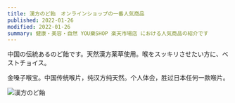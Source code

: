 ```yaml
---
title: 漢方のど飴　オンラインショップの一番人気商品 
published: 2022-01-26
modified: 2022-01-26
summary: 健康・美容・自然 YOU樂SHOP 楽天市場店 における人気商品の紹介です
---
```


中国の伝統あるのど飴です。天然漢方薬草使用。喉をスッキリさせたい方に、ベストチョイス。

金嗓子喉宝。中国传统喉片，纯汉方纯天然。个人体会，胜过日本任何一款喉片。
 
![漢方のど飴](/pict/posts/2022/0126.png)

